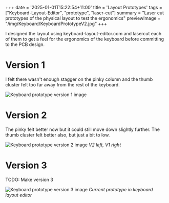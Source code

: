 +++
date = '2025-01-01T15:22:54+11:00'
title = 'Layout Prototypes'
tags = ["Keyboard-Layout-Editor", "prototype", "laser-cut"]
summary = "Laser cut prototypes of the physical layout to test the ergonomics"
previewImage = "/img/Keyboard/KeyboardPrototypeV2.jpg"
+++

I designed the layout using keyboard-layout-editor.com and lasercut each of them to get a feel for the ergonomics of the keyboard before committing to the PCB design.

# Version 1
I felt there wasn't enough stagger on the pinky column and the thumb cluster felt too far away from the rest of the keyboard.

![Keyboard prototype version 1 image](/img/Keyboard/KeyboardPrototypeV1.jpg)

# Version 2
The pinky felt better now but it could still move down slightly further. The thumb cluster felt better also, but just a bit to low. 

![Keyboard prototype version 2 image](/img/Keyboard/KeyboardPrototypeV2.jpg)
*V2 left, V1 right*

# Version 3
TODO: Make version 3

![Keyboard prototype version 3 image](/img/Keyboard/KeyboardPrototypeV3.png)
*Current prototype in keyboard layout editor*